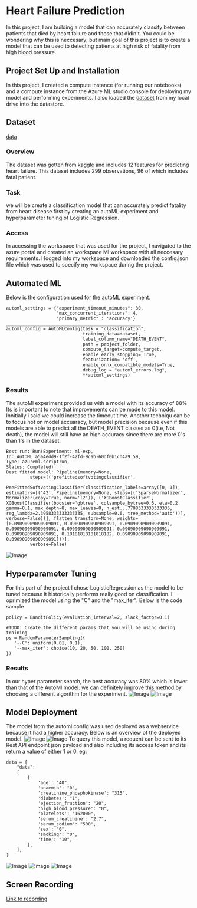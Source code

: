 # Heart Failure Prediction
In this project, I am building a model that can accurately classify between patients that died by heart failure and those that didin't. You could be wondering why this is neccesary; but main goal of this project is to create a model that can be used to detecting patients at high risk of fatality from high blood pressure.


## Project Set Up and Installation
In this project, I created a compute instance (for running our notebooks) and a compute instance from the Azure ML studio console for deploying my model and performing experiments. I also loaded the [dataset](https://www.kaggle.com/datasets/andrewmvd/heart-failure-clinical-data) from my local drive into the datastore.

## Dataset
[data](https://www.kaggle.com/datasets/andrewmvd/heart-failure-clinical-data)

### Overview
The dataset was gotten from [kaggle](https://www.kaggle.com/datasets/andrewmvd/heart-failure-clinical-data) and includes 12 features for predicting heart failure. This dataset includes 299 observations, 96 of which includes fatal patient.

### Task
we will be create a classification model that can accurately predict fatality from heart disease first by creating an autoML experiment and hyperparameter tuning of Logistic Regression.

### Access
In accessing the workspace that was used for the project, I navigated to the azure portal and created an workspace Ml workspace with all neccesary requirements. I logged into my workspace and downloaded the config.json file which was used to specify my workspace during the project.

## Automated ML
Below is the configuration used for the autoML experiment.
```
automl_settings = {"experiment_timeout_minutes": 30,
                   "max_concurrent_iterations": 4,
                   "primary_metric" : 'accuracy'}
___________________________________________________
automl_config = AutoMLConfig(task = "classification",
                             training_data=dataset,
                             label_column_name="DEATH_EVENT",   
                             path = project_folder,
                             compute_target=compute_target,
                             enable_early_stopping= True,
                             featurization= 'off',
                             enable_onnx_compatible_models=True,
                             debug_log = "automl_errors.log",
                             **automl_settings)
```
### Results
The autoMl experiment provided us with a model with its accuracy of 88%
Its is important to note that improvements can be made to this model. Innitially i said we could increase the timeout time. Another techniqu can be to focus not on model accuaracy, but model precision because even if this models are able to predict all the DEATH_EVENT classes as 0(i.e, Not death), the model will still have an high accuracy since there are more 0's than 1's in the dataset.
```
Best run: Run(Experiment: ml-exp,
Id: AutoML_a5a4edd9-1f2f-42fd-9cab-60df0b1cd4a9_59,
Type: azureml.scriptrun,
Status: Completed)
Best fitted model: Pipeline(memory=None,
         steps=[('prefittedsoftvotingclassifier',
                 PreFittedSoftVotingClassifier(classification_labels=array([0, 1]), estimators=[('42', Pipeline(memory=None, steps=[('SparseNormalizer', Normalizer(copy=True, norm='l2')), ('XGBoostClassifier', XGBoostClassifier(booster='gbtree', colsample_bytree=0.6, eta=0.2, gamma=0.1, max_depth=8, max_leaves=0, n_est...7708333333333335, reg_lambda=2.3958333333333335, subsample=0.6, tree_method='auto'))], verbose=False))], flatten_transform=None, weights=[0.09090909090909091, 0.09090909090909091, 0.09090909090909091, 0.09090909090909091, 0.09090909090909091, 0.09090909090909091, 0.09090909090909091, 0.18181818181818182, 0.09090909090909091, 0.09090909090909091]))],
         verbose=False)

```
![Image](sdk-automldone.png)

## Hyperparameter Tuning
 For this part of the project I chose LogisticRegression as the model to be tuned because it historically performs really good on classification. I oprimized the model using the "C" and the "max_iter". Below is the code sample
 ```
 policy = BanditPolicy(evaluation_interval=2, slack_factor=0.1)

#TODO: Create the different params that you will be using during training
ps = RandomParameterSampling({
    '--C': uniform(0.01, 0.1),
    '--max_iter': choice(10, 20, 50, 100, 250)
})
 ```
### Results
In our hyper parameter search, the best accuracy was 80% which is lower than that of the AutoMl model. we can definitely improve this method by choosing a different algorithm for the experiment.
![Image](sdk-sweep-bestrunID.png)
![Image](sdk-sweep-done.png)


## Model Deployment
The model from the automl config was used deployed as a webservice because it had a higher accuracy. 
Below is an overview of the deployed model.
![Image](endpoint1.png)
![Image](endpoint2.png)
To query this model, a requent can be sent to its Rest API endpoint json payload and also including its access token and its return a value of either 1 or 0.
eg:
```
data = {
    "data":
    [
        {
            'age': "40",
            'anaemia': "0",
            'creatinine_phosphokinase': "315",
            'diabetes': "1",
            'ejection_fraction': "20",
            'high_blood_pressure': "0",
            'platelets': "162000",
            'serum_creatinine': "2.7",
            'serum_sodium': "500",
            'sex': "0",
            'smoking': "0",
            'time': "10",
        },
    ],
}
```
![Image](request1.png)
![Image](request2.png)
![Image](request3.png)
## Screen Recording
[Link to recording](https://drive.google.com/file/d/1fYRqO6xzmKY5gqsnNsz-fZDjez0IT_t3/view?usp=sharing)
